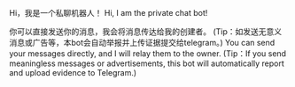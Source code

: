 Hi，我是一个私聊机器人！
Hi, I am the private chat bot! 

你可以直接发送你的消息，我会将消息传达给我的创建者。 
(Tip：如发送无意义消息或广告等，本bot会自动举报并上传证据提交给telegram。)
You can send your messages directly, and I will relay them to the owner. 
(Tip：If you send meaningless messages or advertisements, this bot will automatically report and upload evidence to Telegram.)
